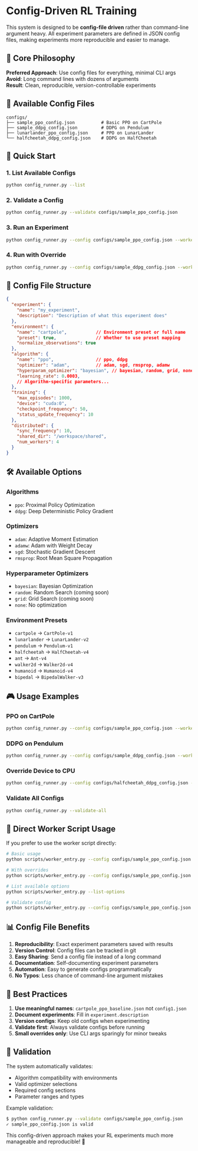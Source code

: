 # Config-Driven RL Training

This system is designed to be **config-file driven** rather than command-line argument heavy. All experiment parameters are defined in JSON config files, making experiments more reproducible and easier to manage.

## 🎯 **Core Philosophy**

**Preferred Approach**: Use config files for everything, minimal CLI args  
**Avoid**: Long command lines with dozens of arguments  
**Result**: Clean, reproducible, version-controllable experiments

## 📁 **Available Config Files**

```
configs/
├── sample_ppo_config.json          # Basic PPO on CartPole
├── sample_ddpg_config.json         # DDPG on Pendulum
├── lunarlander_ppo_config.json     # PPO on LunarLander
└── halfcheetah_ddpg_config.json    # DDPG on HalfCheetah
```

## 🚀 **Quick Start**

### **1. List Available Configs**
```bash
python config_runner.py --list
```

### **2. Validate a Config**
```bash
python config_runner.py --validate configs/sample_ppo_config.json
```

### **3. Run an Experiment**
```bash
python config_runner.py --config configs/sample_ppo_config.json --worker_id 1
```

### **4. Run with Override**
```bash
python config_runner.py --config configs/sample_ddpg_config.json --worker_id 1 --device cpu
```

## 📄 **Config File Structure**

```json
{
  "experiment": {
    "name": "my_experiment",
    "description": "Description of what this experiment does"
  },
  "environment": {
    "name": "cartpole",           // Environment preset or full name
    "preset": true,               // Whether to use preset mapping
    "normalize_observations": true
  },
  "algorithm": {
    "name": "ppo",                // ppo, ddpg
    "optimizer": "adam",          // adam, sgd, rmsprop, adamw
    "hyperparam_optimizer": "bayesian", // bayesian, random, grid, none
    "learning_rate": 0.0003,
    // Algorithm-specific parameters...
  },
  "training": {
    "max_episodes": 1000,
    "device": "cuda:0",
    "checkpoint_frequency": 50,
    "status_update_frequency": 10
  },
  "distributed": {
    "sync_frequency": 10,
    "shared_dir": "/workspace/shared",
    "num_workers": 4
  }
}
```

## 🛠 **Available Options**

### **Algorithms**
- `ppo`: Proximal Policy Optimization
- `ddpg`: Deep Deterministic Policy Gradient

### **Optimizers**  
- `adam`: Adaptive Moment Estimation
- `adamw`: Adam with Weight Decay
- `sgd`: Stochastic Gradient Descent
- `rmsprop`: Root Mean Square Propagation

### **Hyperparameter Optimizers**
- `bayesian`: Bayesian Optimization
- `random`: Random Search (coming soon)
- `grid`: Grid Search (coming soon)  
- `none`: No optimization

### **Environment Presets**
- `cartpole` → `CartPole-v1`
- `lunarlander` → `LunarLander-v2`
- `pendulum` → `Pendulum-v1`
- `halfcheetah` → `HalfCheetah-v4`
- `ant` → `Ant-v4`
- `walker2d` → `Walker2d-v4`
- `humanoid` → `Humanoid-v4`
- `bipedal` → `BipedalWalker-v3`

## 🎮 **Usage Examples**

### **PPO on CartPole**
```bash
python config_runner.py --config configs/sample_ppo_config.json --worker_id 1
```

### **DDPG on Pendulum**
```bash
python config_runner.py --config configs/sample_ddpg_config.json --worker_id 1
```

### **Override Device to CPU**
```bash
python config_runner.py --config configs/halfcheetah_ddpg_config.json --worker_id 1 --device cpu
```

### **Validate All Configs**
```bash
python config_runner.py --validate-all
```

## 🔧 **Direct Worker Script Usage**

If you prefer to use the worker script directly:

```bash
# Basic usage
python scripts/worker_entry.py --config configs/sample_ppo_config.json --worker_id 1

# With overrides
python scripts/worker_entry.py --config configs/sample_ppo_config.json --worker_id 1 --device cpu --max_episodes 500

# List available options
python scripts/worker_entry.py --list-options

# Validate config
python scripts/worker_entry.py --config configs/sample_ppo_config.json --validate-config
```

## 📊 **Config File Benefits**

1. **Reproducibility**: Exact experiment parameters saved with results
2. **Version Control**: Config files can be tracked in git
3. **Easy Sharing**: Send a config file instead of a long command
4. **Documentation**: Self-documenting experiment parameters
5. **Automation**: Easy to generate configs programmatically
6. **No Typos**: Less chance of command-line argument mistakes

## 🎯 **Best Practices**

1. **Use meaningful names**: `cartpole_ppo_baseline.json` not `config1.json`
2. **Document experiments**: Fill in `experiment.description`
3. **Version configs**: Keep old configs when experimenting
4. **Validate first**: Always validate configs before running
5. **Small overrides only**: Use CLI args sparingly for minor tweaks

## 🚦 **Validation**

The system automatically validates:
- Algorithm compatibility with environments
- Valid optimizer selections
- Required config sections
- Parameter ranges and types

Example validation:
```bash
$ python config_runner.py --validate configs/sample_ppo_config.json
✓ sample_ppo_config.json is valid
```

This config-driven approach makes your RL experiments much more manageable and reproducible! 🎉
